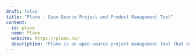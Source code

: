 ```yaml
---
draft: false
title: "Plane - Open-Source Project and Product Management Tool"
content:
  id: plane
  name: Plane
  website: https://plane.so/
  description: "Plane is an open-source project management tool that evolves from simple task tracking to complex project management frameworks, perfect for teams of all sizes."
---
```


